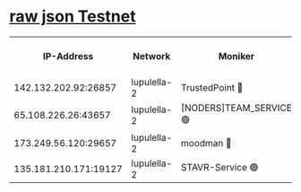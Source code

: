 [raw json Testnet](https://rpc-check.jaclalt.stavr.tech/jaclalt/rpc-jaclalt-result.json)
=

<table><tr><th>IP-Address</th><th>Network</th><th>Moniker</th><th>Latest Block Height</th><th>Earliest Block Height</th><th>Catching Up</th><th>Tx Index</th><th>Voting Power</th><th>Scan Time</th></tr><tr><td>142.132.202.92:26857</td><td>lupulella-2</td><td>TrustedPoint 🔴</td><td>6645729</td><td>6282001</td><td>False</td><td>off</td><td>5</td><td>2024-02-13T08:10:15.760209219UTC</td></tr><tr><td>65.108.226.26:43657</td><td>lupulella-2</td><td>[NODERS]TEAM_SERVICE 🟢</td><td>6645729</td><td>6282001</td><td>False</td><td>on</td><td>0</td><td>2024-02-13T08:10:16.165868628UTC</td></tr><tr><td>173.249.56.120:29657</td><td>lupulella-2</td><td>moodman 🔴</td><td>6645729</td><td>6545729</td><td>False</td><td>off</td><td>940134</td><td>2024-02-13T08:10:15.463528650UTC</td></tr><tr><td>135.181.210.171:19127</td><td>lupulella-2</td><td>STAVR-Service 🟢</td><td>6644810</td><td>6644001</td><td>False</td><td>on</td><td>0</td><td>2024-02-13T08:10:08.941893240UTC</td></tr></table>
